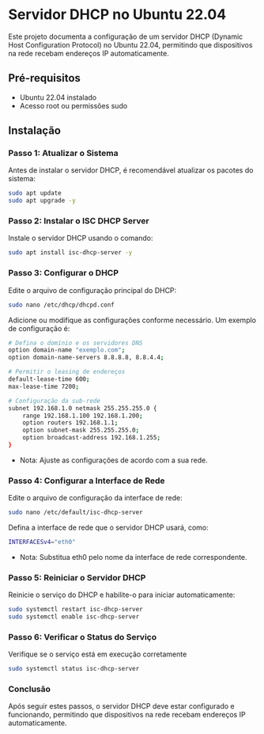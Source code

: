 # Servidor DHCP no Ubuntu 22.04

Este projeto documenta a configuração de um servidor DHCP (Dynamic Host Configuration Protocol) no Ubuntu 22.04, permitindo que dispositivos na rede recebam endereços IP automaticamente.

## Pré-requisitos

- Ubuntu 22.04 instalado
- Acesso root ou permissões sudo

## Instalação

### Passo 1: Atualizar o Sistema

Antes de instalar o servidor DHCP, é recomendável atualizar os pacotes do sistema:

```bash
sudo apt update
sudo apt upgrade -y
```

### Passo 2: Instalar o ISC DHCP Server

Instale o servidor DHCP usando o comando:

```bash
sudo apt install isc-dhcp-server -y
```
### Passo 3: Configurar o DHCP

Edite o arquivo de configuração principal do DHCP:

```bash
sudo nano /etc/dhcp/dhcpd.conf
```
Adicione ou modifique as configurações conforme necessário. Um exemplo de configuração é:

```bash
# Defina o domínio e os servidores DNS
option domain-name "exemplo.com";
option domain-name-servers 8.8.8.8, 8.8.4.4;

# Permitir o leasing de endereços
default-lease-time 600;
max-lease-time 7200;

# Configuração da sub-rede
subnet 192.168.1.0 netmask 255.255.255.0 {
    range 192.168.1.100 192.168.1.200;
    option routers 192.168.1.1;
    option subnet-mask 255.255.255.0;
    option broadcast-address 192.168.1.255;
}
```

- Nota: Ajuste as configurações de acordo com a sua rede.

### Passo 4: Configurar a Interface de Rede

Edite o arquivo de configuração da interface de rede:

```bash
sudo nano /etc/default/isc-dhcp-server
```

Defina a interface de rede que o servidor DHCP usará, como:

```bash
INTERFACESv4="eth0"
```

- Nota: Substitua eth0 pelo nome da interface de rede correspondente.

### Passo 5: Reiniciar o Servidor DHCP

Reinicie o serviço do DHCP e habilite-o para iniciar automaticamente:

```bash
sudo systemctl restart isc-dhcp-server
sudo systemctl enable isc-dhcp-server
```
### Passo 6: Verificar o Status do Serviço

Verifique se o serviço está em execução corretamente

```bash
sudo systemctl status isc-dhcp-server
```

### Conclusão

Após seguir estes passos, o servidor DHCP deve estar configurado e funcionando, permitindo que dispositivos na rede recebam endereços IP automaticamente.
